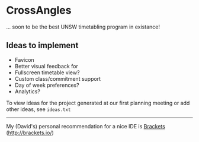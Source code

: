 # CrossAngles
... soon to be the best UNSW timetabling program in existance!

## Ideas to implement

  * Favicon
  * Better visual feedback for 
  * Fullscreen timetable view?
  * Custom class/commitment support
  * Day of week preferences?
  * Analytics?

To view ideas for the project generated at our first planning meeting or add other ideas, see `ideas.txt`

---

My (David's) personal recommendation for a nice IDE is [Brackets](http://brackets.io/) (<http://brackets.io/>)
